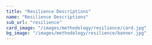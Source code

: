 ```yaml
---
title: "Resilience Descriptions"
name: "Resilience Descriptions"
sub_url: "resilience"
card_image: "/images/methodology/resilience/card.jpg"
bg_image: "/images/methodology/resilience/banner.jpg"
---
```

